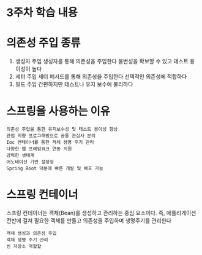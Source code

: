 # 3주차 학습 내용

# 의존성 주입 종류
1. 생성자 주입
    생성자를 통해 의존성을 주입한다
    불변성을 확보할 수 있고 테스트 용이성이 높다
2. 세터 주입
    세터 메서드를 통해 의존성을 주입한다
    선택적인 의존성에 적합하다
3. 필드 주입
    간편하지만 테스트나 유지 보수에 불리하다

# 스프링을 사용하는 이유

    의존성 주입을 통한 유지보수성 및 테스트 용이성 향상
    관점 지향 프로그래밍으로 공통 관심사 분리
    Ioc 컨테이너를 통한 객체 생명 주기 관리
    다양한 웹 프레임워크 연동 지원
    강력한 생태계
    어노테이션 기반 설정정
    Spring Boot 덕분에 빠른 개발 및 배포 가능

# 스프링 컨테이너

스프링 컨테이너는 객체(Bean)를 생성하고 관리하는 중심 요소이다. 즉, 애플리게이션 전반에 걸쳐 필요한 객체를 만들고 의존성을 주입하며 생명주기를 관리한다 

    객체 생성과 의존성 주입
    객체 생명 주기 관리
    빈 저장소 역할할